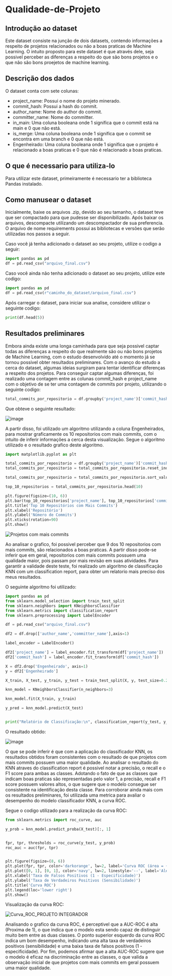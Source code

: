 # Qualidade-de-Projeto
## Introdução ao dataset
Este dataset consiste na junção de dois datasets, contendo informações a respeito de projetos relacionados ou não a boas praticas de Machine Learning. O intuito proposto para este dataset é que através dele, seja possivel perceber as diferenças a respeito do que são bons projetos e o que não são bons proejetos de machine learning.

## Descrição dos dados
O dataset conta com sete colunas:
* project_name: Possui o nome do projeto minerado.
* commit_hash: Possui a hash do commit.
* author_name: Nome do author do commit.
* committer_name: Nome do committer.
* in_main: Uma coluna booleana onde 1 significa que o commit está na main e 0 que não está.
* is_merge: Uma coluna booleana onde 1 significa que o commit se encontra em uma branch e 0 que não está.
* Engenheirado: Uma coluna booleana onde 1 significa que o projeto é relacionado a boas praticas e 0 que não é relacionado a boas praticas.

## O que é necessario para utiliza-lo
Para utilizar este dataset, primeiramente é necessario ter a biblioteca Pandas instalado.

## Como manusear o dataset
Inicialmente, baixe os arquivos .zip, devido ao seu tamanho, o dataset teve que ser compactado para que pudesse ser disponibilizado. Após baixar os arquivos, descompacte utilizando um descompactador de sua preferencia. O arquivo de nome requirements possui as bibliotecas e versões que serão utilizadas nos passos a seguir.

Caso você já tenha adicionado o dataset ao seu projeto, utilize o codigo a seguir:
```Python
import pandas as pd
df = pd.read_csv("arquivo_final.csv")
```

Caso você ainda não tenha adicionado o dataset ao seu projeto, utilize este codigo:
```Python
import pandas as pd
df = pd.read_csv(r"caminho_do_dataset/arquivo_final.csv")
```

Após carregar o dataset, para iniciar sua analise, considere utilizar o seguinte codigo:
```Python
print(df.head(5))
```

## Resultados preliminares 
Embora ainda existe uma longa caminhada para que seja possivel captar todas as diferenças a respeito do que realmente são ou não bons projetos de Machine Learning, com o estudo desenvolvido até o momento já se tornou possivel obter resultados preliminares. Com o avanço do estudo a cerca do dataset, algumas ideias surgiram para tentar identificar diferenças a respeito dos projetos. 
Para conseguir captar algumas diferenças, foi realizado uma contagem entre as colunas commit_hash e project_name com o objetivo de se ter uma contagem de commits por projeto, utilizando o seguinte codigo:
```Python
total_commits_por_repositorio = df.groupby('project_name')['commit_hash'].count()
```
Que obteve o seguinte resultado:

![image](https://github.com/eduardw07/Qualidade-de-Projeto/assets/45314550/dcf46848-8015-4941-9871-4e3de04276f1)

A partir disso, foi utilizado um algoritmo utilizando a coluna Engenheirados, para mostrar graficamente os 10 repositorios com mais commits, com o intuito de inferir informações a cerca desta visualização. Segue o algoritmo utilizado e o resultado grafico deste algoritmo.
```Python
import matplotlib.pyplot as plt

total_commits_por_repositorio = df.groupby('project_name')['commit_hash'].count()
total_commits_por_repositorio = total_commits_por_repositorio.reset_index()

total_commits_por_repositorio = total_commits_por_repositorio.sort_values(by='commit_hash', ascending=False)

top_10_repositorios = total_commits_por_repositorio.head(10)

plt.figure(figsize=(10, 6))
plt.bar(top_10_repositorios['project_name'], top_10_repositorios['commit_hash'])
plt.title('Top 10 Repositórios com Mais Commits')
plt.xlabel('Repositório')
plt.ylabel('Número de Commits')
plt.xticks(rotation=90)
plt.show()
```

![Projetos com mais commits](https://github.com/eduardw07/Qualidade-de-Projeto/assets/45314550/642e257b-e167-4595-876e-9e55876d002d)

Ao analisar o grafico, foi possivel perceber que 9 dos 10 repositorios com mais commits, são relacionados a boas praticas. A partir disso pode-se inferir que em geral, repositorios com mais commits possuem uma qualidade maior, pois passam por mais revisão em suas atividades.
Para garantir a validade deste teste, foi realizado um algoritmo de classificação KNN com um classification report, para obter um relatorio mais preciso dos meus resultados.

O seguinte algoritmo foi utilizado:
```Python
import pandas as pd
from sklearn.model_selection import train_test_split
from sklearn.neighbors import KNeighborsClassifier
from sklearn.metrics import classification_report
from sklearn.preprocessing import LabelEncoder

df = pd.read_csv("arquivo_final.csv")

df2 = df.drop(['author_name','committer_name'],axis=1)

label_encoder = LabelEncoder()

df2['project_name'] = label_encoder.fit_transform(df['project_name'])
df2['commit_hash'] = label_encoder.fit_transform(df['commit_hash'])

X = df2.drop('Engenheirado', axis=1)
y = df2['Engenheirado']

X_train, X_test, y_train, y_test = train_test_split(X, y, test_size=0.2, random_state=42)

knn_model = KNeighborsClassifier(n_neighbors=3)

knn_model.fit(X_train, y_train)

y_pred = knn_model.predict(X_test)


print("Relatório de Classificação:\n", classification_report(y_test, y_pred))
```

O resultado obtido:

![image](https://github.com/eduardw07/Qualidade-de-Projeto/assets/45314550/de9e0464-9869-40e5-9741-da3c96e8db17)

O que se pode inferir é que com a aplicação do classificador KNN, os resultados obtidos foram consistentes com o resultado de que projetos com mais commits possuem uma maior qualidade. Ao analisar o resultado do KNN atraves do classification report é possivel notar a precisão, o recall e o F1 score para ambas as classes. Adotando o fato de que as classes que indicam boas praticas são representadas pelo valor 1, a precisão, recall e F1 score possuem valores altos, o que sugere que o modelo consegue ser consistente na identificação desta classe.
Para corroborar ainda mais com os resultados preliminares, foi utilizada uma metrica para avaliar o desempenho do modelo classificador KNN, a curva ROC.

Segue o codigo utilizado para a realização da curva ROC:
```Python
from sklearn.metrics import roc_curve, auc

y_prob = knn_model.predict_proba(X_test)[:, 1]


fpr, tpr, thresholds = roc_curve(y_test, y_prob)
roc_auc = auc(fpr, tpr)


plt.figure(figsize=(8, 6))
plt.plot(fpr, tpr, color='darkorange', lw=2, label='Curva ROC (área = {:.2f})'.format(roc_auc))
plt.plot([0, 1], [0, 1], color='navy', lw=2, linestyle='--', label='Aleatório (área = 0.5)')
plt.xlabel('Taxa de Falsos Positivos (1 - Especificidade)')
plt.ylabel('Taxa de Verdadeiros Positivos (Sensibilidade)')
plt.title('Curva ROC')
plt.legend(loc='lower right')
plt.show()
```
Visualização da curva ROC:

![Curva_ROC_PROJETO INTEGRADOR](https://github.com/eduardw07/Qualidade-de-Projeto/assets/45314550/0e1500a5-4afa-4b8e-a031-7b6c0d63e930)

Analisando o grafico da curva ROC, é perceptivel que a AUC-ROC é alta (Proxima de 1), o que indica que o modelo esta sendo capaz de distinguir muito bem entre as duas classes. O ponto superior esquerdo da curva ROC indica um bom desempenho, indicando uma alta taxa de verdadeiros positivos (sensibilidade) e uma baixa taxa de falsos positivos (1 - especificidade). Por fim, podemos afirmar que a alta AUC-ROC sugere que o modelo é eficaz na discriminação entre as classes, o que valida a observação inicial de que projetos com mais commits em geral possuem uma maior qualidade.
